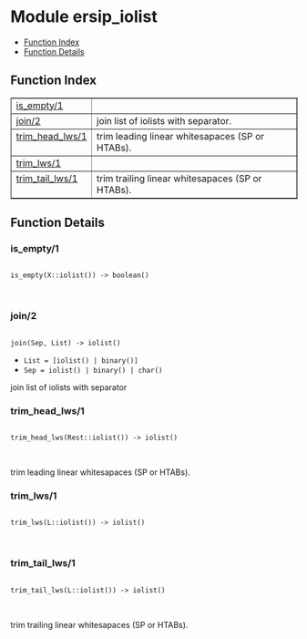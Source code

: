 

# Module ersip_iolist #
* [Function Index](#index)
* [Function Details](#functions)

<a name="index"></a>

## Function Index ##


<table width="100%" border="1" cellspacing="0" cellpadding="2" summary="function index"><tr><td valign="top"><a href="#is_empty-1">is_empty/1</a></td><td></td></tr><tr><td valign="top"><a href="#join-2">join/2</a></td><td>join list of iolists with separator.</td></tr><tr><td valign="top"><a href="#trim_head_lws-1">trim_head_lws/1</a></td><td>trim leading linear whitesapaces (SP or HTABs).</td></tr><tr><td valign="top"><a href="#trim_lws-1">trim_lws/1</a></td><td></td></tr><tr><td valign="top"><a href="#trim_tail_lws-1">trim_tail_lws/1</a></td><td>trim trailing linear whitesapaces (SP or HTABs).</td></tr></table>


<a name="functions"></a>

## Function Details ##

<a name="is_empty-1"></a>

### is_empty/1 ###

<pre><code>
is_empty(X::iolist()) -&gt; boolean()
</code></pre>
<br />

<a name="join-2"></a>

### join/2 ###

<pre><code>
join(Sep, List) -&gt; iolist()
</code></pre>

<ul class="definitions"><li><code>List = [iolist() | binary()]</code></li><li><code>Sep = iolist() | binary() | char()</code></li></ul>

join list of iolists with separator

<a name="trim_head_lws-1"></a>

### trim_head_lws/1 ###

<pre><code>
trim_head_lws(Rest::iolist()) -&gt; iolist()
</code></pre>
<br />

trim leading linear whitesapaces (SP or HTABs).

<a name="trim_lws-1"></a>

### trim_lws/1 ###

<pre><code>
trim_lws(L::iolist()) -&gt; iolist()
</code></pre>
<br />

<a name="trim_tail_lws-1"></a>

### trim_tail_lws/1 ###

<pre><code>
trim_tail_lws(L::iolist()) -&gt; iolist()
</code></pre>
<br />

trim trailing linear whitesapaces (SP or HTABs).

